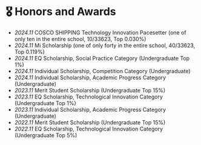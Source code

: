 # 🎖 Honors and Awards
- *2024.11* COSCO SHIPPING Technology Innovation Pacesetter (one of only ten in the entire school, 10/33623, Top 0.030%)
- *2024.11* Mi Scholarship (one of only forty in the entire school, 40/33623, Top 0.119%)
- *2024.11* EQ Scholarship, Social Practice Category (Undergraduate Top 1%)
- *2024.11* Individual Scholarship, Competition Category (Undergraduate)
- *2024.11* Individual Scholarship, Academic Progress Category (Undergraduate)
- *2023.11* Merit Student Scholarship (Undergraduate Top 15%)
- *2023.11* EQ Scholarship, Technological Innovation Category (Undergraduate Top 1%)
- *2023.11* Individual Scholarship, Academic Progress Category (Undergraduate)
- *2022.11* Merit Student Scholarship (Undergraduate Top 15%)
- *2022.11* EQ Scholarship, Technological Innovation Category (Undergraduate Top 5%)

